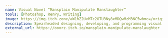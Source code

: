 ```yaml
---
name: Visual Novel “Mansplain Manipulate Manslaughter” 
tools: [Photoshop, RenPy, Writing]
image: https://img.itch.zone/aW1hZ2UvMTc2OTU3Ny8xMDQwMzM3NC5wbmc=/original/Zo40M2.png
description: Spearheaded designing, developing, and programming visual novel including all UI elements in 24 hours with 2 team members for UPGRADE's Halloween game jam. Awarded “Best Production Value – Art & Sound” and “Best Use of Trick Theme” Awards in the game jam.
external_url: https://ooorz.itch.io/mansplain-manipulate-manslaughter
---
```


